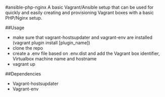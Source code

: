 #ansible-php-nginx
A basic Vagrant/Ansible setup that can be used for quickly and easily creating and provisioning Vagrant boxes with a 
basic PHP/Nginx setup.

##Usage
- make sure that vagrant-hostsupdater and vagrant-env are installed (vagrant plugin install \[plugin_name\])
- clone the repo
- create a .env file based on .env.dist and add the Vagrant box identifier, Virtualbox machine name and hostname 
- vagrant up

##Dependencies
- Vagrant-hostsupdater
- Vagrant-env